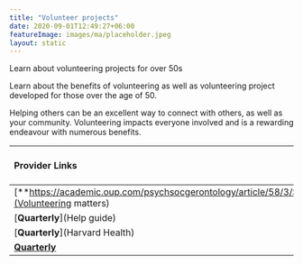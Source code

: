 ```yaml
---
title: "Volunteer projects"
date: 2020-09-01T12:49:27+06:00
featureImage: images/ma/placeholder.jpeg
layout: static
---
```


Learn about volunteering projects for over 50s

Learn about the benefits of volunteering as well as volunteering project developed for those over the age of 50.

Helping others can be an excellent way to connect with others, as well as your community. Volunteering impacts everyone involved and is a rewarding endeavour with numerous benefits.

| Provider Links      | Free or Paid  |  
| :-----------          | :--------------:      |  
| [**https://academic.oup.com/psychsocgerontology/article/58/3/S137/583366**](Volunteering matters) | Online | 
| [**Quarterly**](Help guide) | Online | 
| [**Quarterly**](Harvard Health) | Online | 
| [**Quarterly**]() |  | 
  

<br/><br/>






